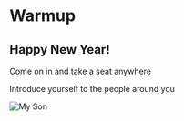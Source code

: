 
# Warmup

## Happy New Year!
Come on in and take a seat anywhere

Introduce yourself to the people around you

![My Son](../images/cody_first_daycare.jpg)

